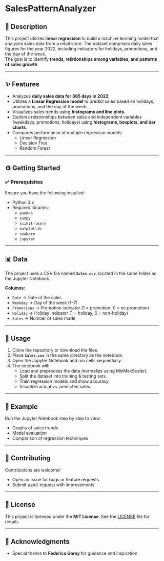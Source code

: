 # SalesPatternAnalyzer

## 📌 Description

This project utilizes **linear regression** to build a machine learning model that analyzes sales data from a retail store. The dataset comprises daily sales figures for the year 2022, including indicators for holidays, promotions, and the day of the week.  
The goal is to identify **trends, relationships among variables, and patterns of sales growth**.

---

## ✨ Features

- Analyzes **daily sales data for 365 days in 2022**.
- Utilizes a **Linear Regression model** to predict sales based on holidays, promotions, and the day of the week.
- Visualizes sales trends using **histograms and line plots**.
- Explores relationships between sales and independent variables (weekdays, promotions, holidays) using **histograms, boxplots, and bar charts**.
- Compares performance of multiple regression models:
  - Linear Regression
  - Decision Tree
  - Random Forest

---

## ⚙️ Getting Started

### ✅ Prerequisites

Ensure you have the following installed:

- Python 3.x
- Required libraries:
  - `pandas`
  - `numpy`
  - `scikit-learn`
  - `matplotlib`
  - `seaborn`
  - `jupyter`

---

## 📊 Data

The project uses a CSV file named **`Sales.csv`**, located in the same folder as the Jupyter Notebook.

**Columns:**

- `Date` → Date of the sales
- `Weekday` → Day of the week (1–7)
- `Promotions` → Promotion indicator (1 = promotion, 0 = no promotion)
- `Holiday` → Holiday indicator (1 = holiday, 0 = non-holiday)
- `Sales` → Number of sales made

---

## 🚀 Usage

1. Clone the repository or download the files.
2. Place **`Sales.csv`** in the same directory as the notebook.
3. Open the Jupyter Notebook and run cells sequentially.
4. The notebook will:
   - Load and preprocess the data (normalize using MinMaxScaler).
   - Split the dataset into training & testing sets.
   - Train regression models and show accuracy.
   - Visualize actual vs. predicted sales.

---

## 📌 Example

Run the Jupyter Notebook step by step to view:

- Graphs of sales trends
- Model evaluation
- Comparison of regression techniques

---

## 🤝 Contributing

Contributions are welcome!

- Open an issue for bugs or feature requests
- Submit a pull request with improvements

---

## 📜 License

This project is licensed under the **MIT License**. See the [LICENSE](LICENSE) file for details.

---

## 🙏 Acknowledgments

- Special thanks to **Federico Garay** for guidance and inspiration.
